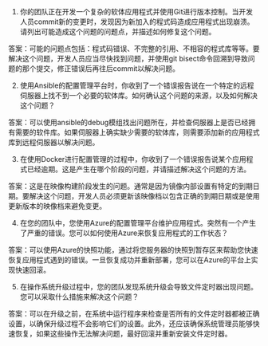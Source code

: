 

1. 你的团队正在开发一个复杂的软体应用程式并使用Git进行版本控制。当开发人员commit新的变更时，发现因为新加入的程式码造成应用程式出现崩溃。请列出可能造成这个问题的问题点，并描述如何修复这个问题。

答案：可能的问题点包括：程式码错误、不完整的引用、不相容的程式库等等。要解决这个问题，开发人员应当尽快找到问题，并使用git bisect命令回溯到导致问题的那个提交，修正错误后再往后commit以解决问题。

2. 使用Ansible的配置管理平台时，你收到了一个错误报告说在一个特定的远程伺服器上找不到一个必要的软体库。如何确认这个问题的来源，以及如何解决这个问题？

答案：可以使用ansible的debug模组找出问题所在，并检查伺服器上是否已经拥有需要的软件库。如果伺服器上确实缺少需要的软体库，则需要添加新的应用程式库到远程伺服器以解决问题。

3. 在使用Docker进行配置管理的过程中，你收到了一个错误报告说某个应用程式已经逾期。这是产生在哪个阶段的问题，并请描述解决这个问题的方法。

答案：这是在映像构建阶段发生的问题。通常是因为镜像内部设置有特定的到期日期。要解决这个问题，开发人员必须更新该映像档以包含正确的到期日期或是使用更新版本的映像档来避免变更。

4. 在您的团队中，您使用Azure的配置管理平台维护应用程式。突然有一个产生了严重的错误。您可以如何使用Azure来恢复应用程式的工作状态？

答案：可以使用Azure的快照功能，通过将您服务器的快照到暂存区来帮助您快速恢复应用程式遇到的错误。一旦恢复成功并重新部署，您可以在Azure的平台上实现快速回滚。

5. 在操作系统升级过程中，您的团队发现系统升级会导致文件定时器出现问题。您可以采取什么措施来解决这个问题？

答案：可以在升级之前，在系统中运行程序来检查是否所有的文件定时器都被正确设置，以确保升级过程不会影响它们的设置。此外，还应该确保系统管理员能够快速恢复，如果这些操作无法解决问题，最好回滚并重新安装文件定时器。